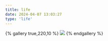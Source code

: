 ```yaml
---
title: life
date: 2024-04-07 13:03:27
type: 'life'
---
```


{% gallery true,220,10 %}
![](https://cdn.jsdelivr.net/gh/dreamfishyx/pictures@main/img/2024-04-06-16-59-17-729d4b.png)
{% endgallery %}